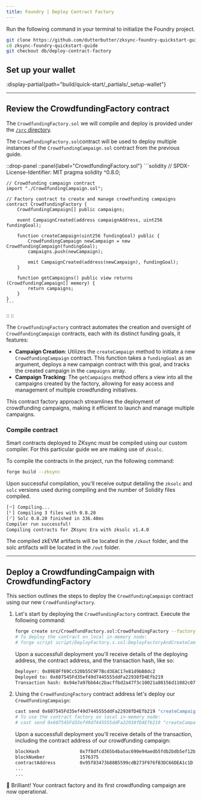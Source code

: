 ```yaml
---
title: Foundry | Deploy Contract Factory
---
```

<!-- TODO: @dutterbutter update to simplify the project init step -->
Run the following command in your terminal to initialize the Foundry project.

```sh
git clone https://github.com/dutterbutter/zksync-foundry-quickstart-guide
cd zksync-foundry-quickstart-guide
git checkout db/deploy-contract-factory
```

## Set up your wallet

:display-partial{path="build/quick-start/_partials/_setup-wallet"}

---

## Review the CrowdfundingFactory contract

The `CrowdfundingFactory.sol` we will compile and deploy is provided under the [`/src` directory](https://github.com/dutterbutter/zksync-foundry-quickstart-guide/blob/db/deploy-contract-factory/src/CrowdfundFactory.sol).

The `CrowdfundingFactory.sol`contract will be used to deploy multiple instances of
the `CrowdfundingCampaign.sol` contract from the previous guide.

::drop-panel
  ::panel{label="CrowdfundingFactory.sol"}
    ```solidity
    // SPDX-License-Identifier: MIT
    pragma solidity ^0.8.0;

    // Crowdfunding campaign contract
    import "./CrowdfundingCampaign.sol";

    // Factory contract to create and manage crowdfunding campaigns
    contract CrowdfundingFactory {
        CrowdfundingCampaign[] public campaigns;

        event CampaignCreated(address campaignAddress, uint256 fundingGoal);

        function createCampaign(uint256 fundingGoal) public {
            CrowdfundingCampaign newCampaign = new CrowdfundingCampaign(fundingGoal);
            campaigns.push(newCampaign);

            emit CampaignCreated(address(newCampaign), fundingGoal);
        }

        function getCampaigns() public view returns (CrowdfundingCampaign[] memory) {
            return campaigns;
        }
    }
    ```
  ::
::

The `CrowdfundingFactory` contract automates the creation and oversight of
`CrowdfundingCampaign` contracts, each with its distinct funding goals, it features:

- **Campaign Creation**: Utilizes the `createCampaign` method to initiate a new
`CrowdfundingCampaign` contract. This function takes a `fundingGoal` as an argument,
deploys a new campaign contract with this goal, and tracks the created campaign in the
`campaigns` array.
- **Campaign Tracking**: The `getCampaigns` method offers a view into all the campaigns
created by the factory, allowing for easy access and management of multiple crowdfunding
initiatives.

This contract factory approach streamlines the deployment of crowdfunding campaigns,
making it efficient to launch and manage multiple campaigns.

### Compile contract

Smart contracts deployed to ZKsync must be compiled using our custom compiler.
For this particular guide we are making use of `zksolc`.

To compile the contracts in the project, run the following command:

```bash
forge build --zksync
```

Upon successful compilation, you'll receive output detailing the
`zksolc` and `solc` versions used during compiling and the number
of Solidity files compiled.

```bash
[⠒] Compiling...
[⠃] Compiling 3 files with 0.8.20
[⠊] Solc 0.8.20 finished in 336.48ms
Compiler run successful!
Compiling contracts for ZKsync Era with zksolc v1.4.0
```

The compiled zkEVM artifacts will be located in the `/zkout` folder, and the solc
artifacts will be located in the `/out` folder.

---

## Deploy a CrowdfundingCampaign with CrowdfundingFactory

This section outlines the steps to deploy the `CrowdfundingCampaign` contract using
our new `CrowdfundingFactory`.

1. Let's start by deploying the `CrowdfundingFactory` contract. Execute the following
command:

    ```bash
    forge create src/CrowdfundFactory.sol:CrowdfundingFactory --factory-deps src/CrowdfundingCampaign.sol:CrowdfundingCampaign --rpc-url zkSyncSepoliaTestnet --chain %%zk_testnet_chain_id%% --private-key <YOUR-PRIVATE-KEY> --zksync
    # To deploy the contract on local in-memory node:
    # forge script script/DeployFactory.s.sol:DeployFactoryAndCreateCampaign --rpc-url inMemoryNode --broadcast --zksync
    ```

    Upon a successfull deployment you'll receive details of the deploying address, the contract address,
    and the transaction hash, like so:

    ```bash
    Deployer: 0x89E0Ff69Cc520b55C9F7Bcd3EAC17e81d9bB8dc2
    Deployed to: 0x607545Fd35ef49d7445555ddFa22938fD4Efb219
    Transaction hash: 0x94e7a97bb64c2bacffbd2a47f3c10021a80156d11082c079046a426c99518d28
    ```

1. Using the `CrowdfundingFactory` contract address let's deploy our `CrowdfundingCampaign`:

    ```bash
    cast send 0x607545Fd35ef49d7445555ddFa22938fD4Efb219 "createCampaign(uint256)" "1" --rpc-url zkSyncSepoliaTestnet --chain %%zk_testnet_chain_id%% --private-key <YOUR-PRIVATE-KEY>
    # To use the contract factory on local in-memory node:
    # cast send 0x607545Fd35ef49d7445555ddFa22938fD4Efb219 "createCampaign(uint256)" "1" --rpc-url inMemoryNode --chain 260 --private-key <YOUR-PRIVATE-KEY>
    ```

    Upon a successfull deployment you'll receive details of the transaction, including the
    contract address of our crowdfunding campaign:

    ```bash
    blockHash               0x7f8dfcd365b4ba5ac690e94aedb5fdb2bdb5ef12b2ff68672ab58c7a89738161
    blockNumber             1576375
    contractAddress         0x95f83473b88B5599cdB273F976fB3DC66DEA1c1D
    ...
    ...
    ```

🌟 Brilliant! Your contract factory and its first crowdfunding campaign are now operational.
